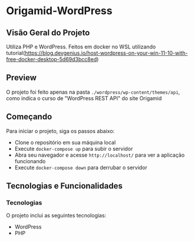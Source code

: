 # Origamid-WordPress

## Visão Geral do Projeto
Utiliza PHP e WordPress.
Feitos em docker no WSL utilizando tutorial(https://blog.devgenius.io/host-wordpress-on-your-win-11-10-with-free-docker-desktop-5d69d3bcc8ed)

## Preview
O projeto foi feito apenas na pasta ```./wordpress/wp-content/themes/api```, como indica o curso de "WordPress REST API" do site Origamid

## Começando
Para iniciar o projeto, siga os passos abaixo:

- Clone o repositório em sua máquina local
- Execute ```docker-compose up``` para subir o servidor
- Abra seu navegador e acesse ```http://localhost/``` para ver a aplicação funcionando
- Execute ```docker-compose down``` para derrubar o servidor

## Tecnologias e Funcionalidades
### Tecnologias
O projeto inclui as seguintes tecnologias:

- WordPress
- PHP
